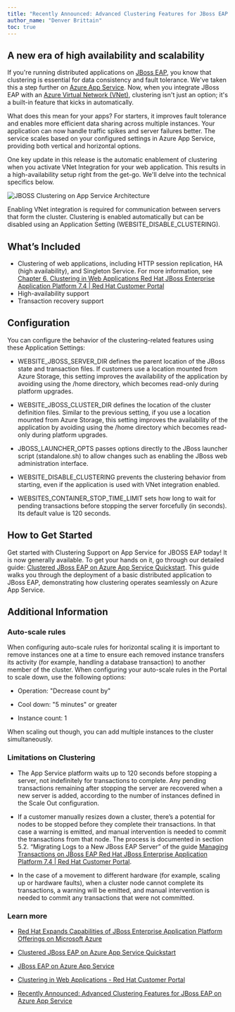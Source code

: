 ```yaml
---
title: "Recently Announced: Advanced Clustering Features for JBoss EAP on Azure App Service"
author_name: "Denver Brittain"
toc: true
---
```


## A new era of high availability and scalability 

If you're running distributed applications on [JBoss EAP](https://learn.microsoft.com/en-us/azure/developer/java/ee/jboss-on-azure), you know that clustering is essential for data consistency and fault tolerance. We've taken this a step further on [Azure App Service](https://azure.microsoft.com/en-us/products/app-service/). Now, when you integrate JBoss EAP with an [Azure Virtual Network (VNet)](https://learn.microsoft.com/en-us/azure/virtual-network/), clustering isn't just an option; it's a built-in feature that kicks in automatically. 

What does this mean for your apps? For starters, it improves fault tolerance and enables more efficient data sharing across multiple instances. Your application can now handle traffic spikes and server failures better. The service scales based on your configured settings in Azure App Service, providing both vertical and horizontal options. 

One key update in this release is the automatic enablement of clustering when you activate VNet Integration for your web application. This results in a high-availability setup right from the get-go. We'll delve into the technical specifics below. 

![JBOSS Clustering on App Service Architecture]({{site.baseurl}}/media/2023/09/jboss-clustering.png)

Enabling VNet integration is required for communication between servers that form the cluster. Clustering is enabled automatically but can be disabled using an Application Setting (WEBSITE_DISABLE_CLUSTERING). 

## What’s Included 

* Clustering of web applications, including HTTP session replication, HA (high availability), and Singleton Service. For more information, see [Chapter 6. Clustering in Web Applications Red Hat JBoss Enterprise Application Platform 7.4 | Red Hat Customer Portal](https://access.redhat.com/documentation/en-us/red_hat_jboss_enterprise_application_platform/7.4/html/development_guide/clustering_in_web_applications) 
* High-availability support 
* Transaction recovery support 

## Configuration 
You can configure the behavior of the clustering-related features using these Application Settings: 

* WEBSITE_JBOSS_SERVER_DIR defines the parent location of the JBoss state and transaction files. If customers use a location mounted from Azure Storage, this setting improves the availability of the application by avoiding using the /home directory, which becomes read-only during platform upgrades. 

* WEBSITE_JBOSS_CLUSTER_DIR defines the location of the cluster definition files. Similar to the previous setting, if you use a location mounted from Azure Storage, this setting improves the availability of the application by avoiding using the /home directory which becomes read-only during platform upgrades. 

* JBOSS_LAUNCHER_OPTS passes options directly to the JBoss launcher script (standalone.sh) to allow changes such as enabling the JBoss web administration interface. 

* WEBSITE_DISABLE_CLUSTERING prevents the clustering behavior from starting, even if the application is used with VNet integration enabled. 

* WEBSITES_CONTAINER_STOP_TIME_LIMIT sets how long to wait for pending transactions before stopping the server forcefully (in seconds). Its default value is 120 seconds. 

## How to Get Started 

Get started with Clustering Support on App Service for JBOSS EAP today! It is now generally available. To get your hands on it, go through our detailed guide: [Clustered JBoss EAP on Azure App Service Quickstart](https://github.com/Azure-Samples/clustered-jboss-demo). This guide walks you through the deployment of a basic distributed application to JBoss EAP, demonstrating how clustering operates seamlessly on Azure App Service. 

## Additional Information 

### Auto-scale rules 

When configuring auto-scale rules for horizontal scaling it is important to remove instances one at a time to ensure each removed instance transfers its activity (for example, handling a database transaction) to another member of the cluster. When configuring your auto-scale rules in the Portal to scale down, use the following options: 

* Operation: "Decrease count by" 

* Cool down: "5 minutes" or greater 

* Instance count: 1 

When scaling out though, you can add multiple instances to the cluster simultaneously. 

### Limitations on Clustering 

* The App Service platform waits up to 120 seconds before stopping a server, not indefinitely for transactions to complete. Any pending transactions remaining after stopping the server are recovered when a new server is added, according to the number of instances defined in the Scale Out configuration. 

* If a customer manually resizes down a cluster, there’s a potential for nodes to be stopped before they complete their transactions. In that case a warning is emitted, and manual intervention is needed to commit the transactions from that node. The process is documented in section 5.2. “Migrating Logs to a New JBoss EAP Server” of the guide [Managing Transactions on JBoss EAP Red Hat JBoss Enterprise Application Platform 7.4 | Red Hat Customer Portal](https://access.redhat.com/documentation/en-us/red_hat_jboss_enterprise_application_platform/7.4/html-single/managing_transactions_on_jboss_eap/index#migrating_logs_to_new_server). 

* In the case of a movement to different hardware (for example, scaling up or hardware faults), when a cluster node cannot complete its transactions, a warning will be emitted, and manual intervention is needed to commit any transactions that were not committed.  
 
### Learn more 

* [Red Hat Expands Capabilities of JBoss Enterprise Application Platform Offerings on Microsoft Azure](https://www.redhat.com/en/about/press-releases/red-hat-expands-capabilities-jboss-enterprise-application-platform-offerings-microsoft-azure)  

* [Clustered JBoss EAP on Azure App Service Quickstart](https://github.com/Azure-Samples/clustered-jboss-demo)

* [JBoss EAP on Azure App Service](https://learn.microsoft.com/en-us/azure/developer/java/ee/jboss-on-azure#jboss-eap-on-azure-app-service)

* [Clustering in Web Applications - Red Hat Customer Portal](https://access.redhat.com/documentation/en-us/red_hat_jboss_enterprise_application_platform/7.4/html/development_guide/clustering_in_web_applications)

* [Recently Announced: Advanced Clustering Features for JBoss EAP on Azure App Service](https://techcommunity.microsoft.com/t5/apps-on-azure-blog/recently-announced-advanced-clustering-features-for-jboss-eap-on/ba-p/3939672)